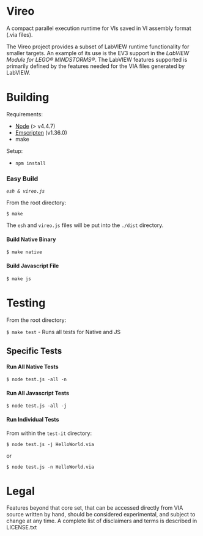 # Vireo

A compact parallel execution runtime for VIs saved in VI assembly format (.via files).

The Vireo project provides a subset of LabVIEW runtime functionality for smaller targets. An example of its use is the EV3 support in the _LabVIEW Module for LEGO® MINDSTORMS®_. The LabVIEW features supported is primarily defined by the features needed for the VIA files generated by LabVIEW.

# Building

Requirements:
- [Node](https://nodejs.org/en/) (> v4.4.7)
- [Emscripten](https://github.com/kripken/emscripten) (v1.36.0)
- make

Setup:
- `npm install`

### Easy Build
*`esh & vireo.js`*

From the root directory:
```shell
$ make
```
The `esh` and `vireo.js` files will be put into the `./dist` directory.

#### Build Native Binary
```shell
$ make native
```

#### Build Javascript File
```shell
$ make js
```

# Testing
From the root directory:

`$ make test` - Runs all tests for Native and JS

## Specific Tests

#### Run All Native Tests
```shell
$ node test.js -all -n
```

#### Run All Javascript Tests
```shell
$ node test.js -all -j
```

#### Run Individual Tests
From within the `test-it` directory:
```shell
$ node test.js -j HelloWorld.via
```
or
```shell
$ node test.js -n HelloWorld.via
```


# Legal
Features beyond that core set, that can be accessed directly from VIA source written by hand, should be considered experimental, and subject to change at any time. A complete list of disclaimers and terms is described in LICENSE.txt
